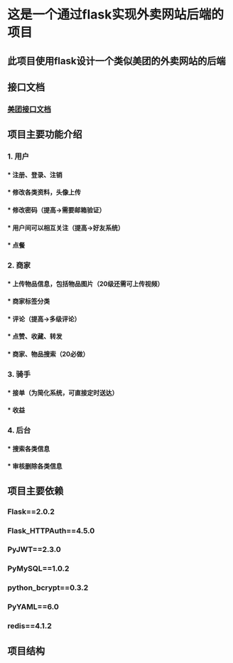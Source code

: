 # 这是一个通过flask实现外卖网站后端的项目
## 此项目使用flask设计一个类似美团的外卖网站的后端

## 接口文档
### [美团接口文档](https://documenter.getpostman.com/view/18742402/UVkmPwcb)

## 项目主要功能介绍
### 1. 用户
#### * 注册、登录、注销
#### * 修改各类资料，头像上传
#### * 修改密码（提高->需要邮箱验证）
#### * 用户间可以相互关注（提高->好友系统）
#### * 点餐
### 2. 商家
#### * 上传物品信息，包括物品图片（20级还需可上传视频）
#### * 商家标签分类
#### * 评论（提高->多级评论）
#### * 点赞、收藏、转发
#### * 商家、物品搜索（20必做）
### 3. 骑手
#### * 接单（为简化系统，可直接定时送达）
#### * 收益
### 4. 后台
#### * 搜索各类信息
#### * 审核删除各类信息

## 项目主要依赖
### Flask==2.0.2
### Flask_HTTPAuth==4.5.0
### PyJWT==2.3.0
### PyMySQL==1.0.2
### python_bcrypt==0.3.2
### PyYAML==6.0
### redis==4.1.2

## 项目结构
